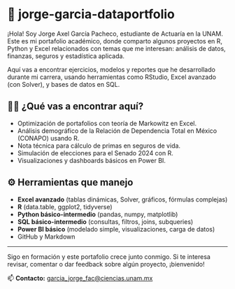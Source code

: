 # 📁 jorge-garcia-dataportfolio

¡Hola! Soy Jorge Axel García Pacheco, estudiante de Actuaría en la UNAM.  
Este es mi portafolio académico, donde comparto algunos proyectos en R, Python y Excel relacionados con temas que me interesan: análisis de datos, finanzas, seguros y estadística aplicada.

Aquí vas a encontrar ejercicios, modelos y reportes que he desarrollado durante mi carrera, usando herramientas como RStudio, Excel avanzado (con Solver), y bases de datos en SQL.

## 👨‍💻 ¿Qué vas a encontrar aquí?

- Optimización de portafolios con teoría de Markowitz en Excel.
- Análisis demográfico de la Relación de Dependencia Total en México (CONAPO) usando R.
- Nota técnica para cálculo de primas en seguros de vida.
- Simulación de elecciones para el Senado 2024 con R.
- Visualizaciones y dashboards básicos en Power BI.

## ⚙️ Herramientas que manejo

- **Excel avanzado** (tablas dinámicas, Solver, gráficos, fórmulas complejas)
- **R** (data.table, ggplot2, tidyverse)
- **Python básico-intermedio** (pandas, numpy, matplotlib)
- **SQL básico-intermedio** (consultas, filtros, joins, subqueries)
- **Power BI básico** (modelado simple, visualizaciones, carga de datos)
- GitHub y Markdown

---

Sigo en formación y este portafolio crece junto conmigo. Si te interesa revisar, comentar o dar feedback sobre algún proyecto, ¡bienvenido!

📫 **Contacto:** garcia_jorge_fac@ciencias.unam.mx
